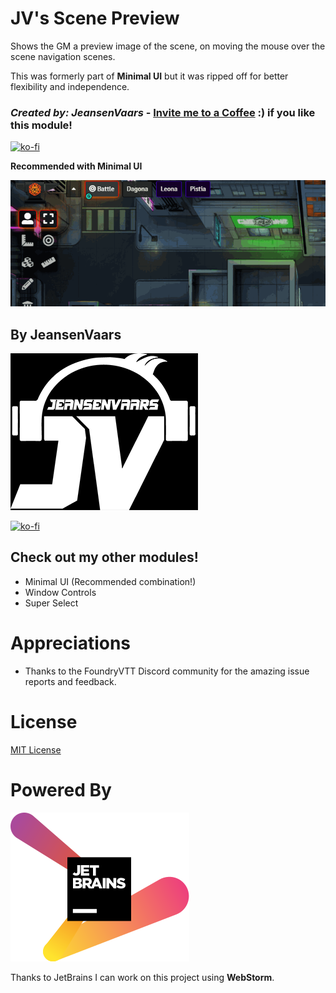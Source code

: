 # JV's Scene Preview

Shows the GM a preview image of the scene, on moving the mouse over the scene navigation scenes.

This was formerly part of **Minimal UI** but it was ripped off for better flexibility and independence.

### _Created by: JeansenVaars_ - [Invite me to a Coffee](#by-jeansenvaars) :) if you like this module!
[![ko-fi](https://ko-fi.com/img/githubbutton_sm.svg)](https://ko-fi.com/V7V14D3AH)

**Recommended with Minimal UI**

![ScenePreview](sprev.gif)

## By JeansenVaars
![JVLogo](logo-small-black.png)

[![ko-fi](https://ko-fi.com/img/githubbutton_sm.svg)](https://ko-fi.com/V7V14D3AH)

## Check out my other modules!
* Minimal UI (Recommended combination!)
* Window Controls
* Super Select

# Appreciations
* Thanks to the FoundryVTT Discord community for the amazing issue reports and feedback.

# License
[MIT License](./LICENSE.md)

# Powered By
[![JetBrains](./jetbrains.svg)](https://www.jetbrains.com)

Thanks to JetBrains I can work on this project using **WebStorm**.
